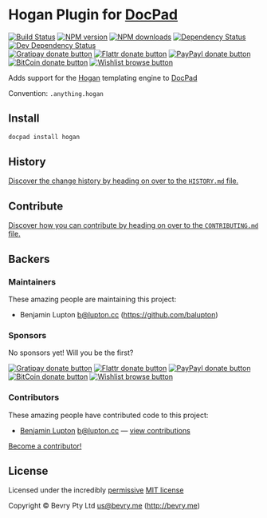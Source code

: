 # Hogan Plugin for [DocPad](http://docpad.org)

<!-- BADGES/ -->

[![Build Status](https://img.shields.io/travis/docpad/docpad-plugin-hogan/master.svg)](http://travis-ci.org/docpad/docpad-plugin-hogan "Check this project's build status on TravisCI")
[![NPM version](https://img.shields.io/npm/v/docpad-plugin-hogan.svg)](https://npmjs.org/package/docpad-plugin-hogan "View this project on NPM")
[![NPM downloads](https://img.shields.io/npm/dm/docpad-plugin-hogan.svg)](https://npmjs.org/package/docpad-plugin-hogan "View this project on NPM")
[![Dependency Status](https://img.shields.io/david/docpad/docpad-plugin-hogan.svg)](https://david-dm.org/docpad/docpad-plugin-hogan)
[![Dev Dependency Status](https://img.shields.io/david/dev/docpad/docpad-plugin-hogan.svg)](https://david-dm.org/docpad/docpad-plugin-hogan#info=devDependencies)<br/>
[![Gratipay donate button](https://img.shields.io/gratipay/docpad.svg)](https://www.gratipay.com/docpad/ "Donate weekly to this project using Gratipay")
[![Flattr donate button](https://img.shields.io/badge/flattr-donate-yellow.svg)](http://flattr.com/thing/344188/balupton-on-Flattr "Donate monthly to this project using Flattr")
[![PayPayl donate button](https://img.shields.io/badge/paypal-donate-yellow.svg)](https://www.paypal.com/cgi-bin/webscr?cmd=_s-xclick&hosted_button_id=QB8GQPZAH84N6 "Donate once-off to this project using Paypal")
[![BitCoin donate button](https://img.shields.io/badge/bitcoin-donate-yellow.svg)](https://coinbase.com/checkouts/9ef59f5479eec1d97d63382c9ebcb93a "Donate once-off to this project using BitCoin")
[![Wishlist browse button](https://img.shields.io/badge/wishlist-donate-yellow.svg)](http://amzn.com/w/2F8TXKSNAFG4V "Buy an item on our wishlist for us")

<!-- /BADGES -->


Adds support for the [Hogan](http://twitter.github.com/hogan.js/) templating engine to [DocPad](https://docpad.org)

Convention:  `.anything.hogan`


## Install

``` bash
docpad install hogan
```


<!-- HISTORY/ -->

## History
[Discover the change history by heading on over to the `HISTORY.md` file.](https://github.com/docpad/docpad-plugin-hogan/blob/master/HISTORY.md#files)

<!-- /HISTORY -->


<!-- CONTRIBUTE/ -->

## Contribute

[Discover how you can contribute by heading on over to the `CONTRIBUTING.md` file.](https://github.com/docpad/docpad-plugin-hogan/blob/master/CONTRIBUTING.md#files)

<!-- /CONTRIBUTE -->


<!-- BACKERS/ -->

## Backers

### Maintainers

These amazing people are maintaining this project:

- Benjamin Lupton <b@lupton.cc> (https://github.com/balupton)

### Sponsors

No sponsors yet! Will you be the first?

[![Gratipay donate button](https://img.shields.io/gratipay/docpad.svg)](https://www.gratipay.com/docpad/ "Donate weekly to this project using Gratipay")
[![Flattr donate button](https://img.shields.io/badge/flattr-donate-yellow.svg)](http://flattr.com/thing/344188/balupton-on-Flattr "Donate monthly to this project using Flattr")
[![PayPayl donate button](https://img.shields.io/badge/paypal-donate-yellow.svg)](https://www.paypal.com/cgi-bin/webscr?cmd=_s-xclick&hosted_button_id=QB8GQPZAH84N6 "Donate once-off to this project using Paypal")
[![BitCoin donate button](https://img.shields.io/badge/bitcoin-donate-yellow.svg)](https://coinbase.com/checkouts/9ef59f5479eec1d97d63382c9ebcb93a "Donate once-off to this project using BitCoin")
[![Wishlist browse button](https://img.shields.io/badge/wishlist-donate-yellow.svg)](http://amzn.com/w/2F8TXKSNAFG4V "Buy an item on our wishlist for us")

### Contributors

These amazing people have contributed code to this project:

- [Benjamin Lupton](https://github.com/balupton) <b@lupton.cc> — [view contributions](https://github.com/docpad/docpad-plugin-hogan/commits?author=balupton)

[Become a contributor!](https://github.com/docpad/docpad-plugin-hogan/blob/master/CONTRIBUTING.md#files)

<!-- /BACKERS -->


<!-- LICENSE/ -->

## License

Licensed under the incredibly [permissive](http://en.wikipedia.org/wiki/Permissive_free_software_licence) [MIT license](http://creativecommons.org/licenses/MIT/)

Copyright &copy; Bevry Pty Ltd <us@bevry.me> (http://bevry.me)

<!-- /LICENSE -->


